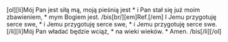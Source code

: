 [ol][li]Mój Pan jest siłą mą, moją pieśnią jest * i Pan stał się już moim zbawieniem, * mym Bogiem jest. /bis[br/][em]Ref.[/em] I Jemu przygotuję serce swe, * i Jemu przygotuję serce swe, * i Jemu przygotuję serce swe.[/li][li]Mój Pan władać będzie wciąż, * na wieki wieków. * Amen. /bis[/li][/ol]